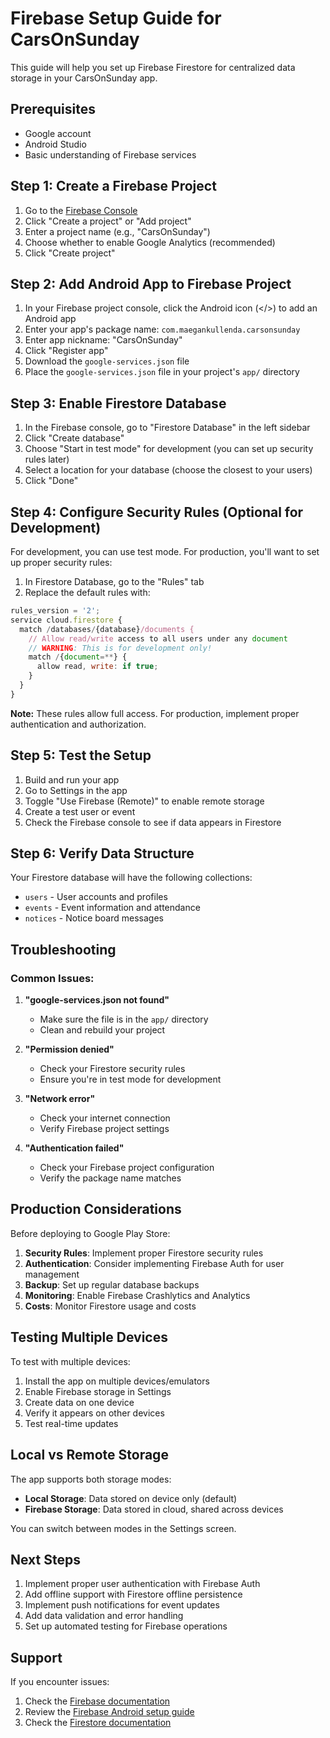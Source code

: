 # Firebase Setup Guide for CarsOnSunday

This guide will help you set up Firebase Firestore for centralized data storage in your CarsOnSunday app.

## Prerequisites

- Google account
- Android Studio
- Basic understanding of Firebase services

## Step 1: Create a Firebase Project

1. Go to the [Firebase Console](https://console.firebase.google.com/)
2. Click "Create a project" or "Add project"
3. Enter a project name (e.g., "CarsOnSunday")
4. Choose whether to enable Google Analytics (recommended)
5. Click "Create project"

## Step 2: Add Android App to Firebase Project

1. In your Firebase project console, click the Android icon (</>) to add an Android app
2. Enter your app's package name: `com.maegankullenda.carsonsunday`
3. Enter app nickname: "CarsOnSunday"
4. Click "Register app"
5. Download the `google-services.json` file
6. Place the `google-services.json` file in your project's `app/` directory

## Step 3: Enable Firestore Database

1. In the Firebase console, go to "Firestore Database" in the left sidebar
2. Click "Create database"
3. Choose "Start in test mode" for development (you can set up security rules later)
4. Select a location for your database (choose the closest to your users)
5. Click "Done"

## Step 4: Configure Security Rules (Optional for Development)

For development, you can use test mode. For production, you'll want to set up proper security rules:

1. In Firestore Database, go to the "Rules" tab
2. Replace the default rules with:

```javascript
rules_version = '2';
service cloud.firestore {
  match /databases/{database}/documents {
    // Allow read/write access to all users under any document
    // WARNING: This is for development only!
    match /{document=**} {
      allow read, write: if true;
    }
  }
}
```

**Note:** These rules allow full access. For production, implement proper authentication and authorization.

## Step 5: Test the Setup

1. Build and run your app
2. Go to Settings in the app
3. Toggle "Use Firebase (Remote)" to enable remote storage
4. Create a test user or event
5. Check the Firebase console to see if data appears in Firestore

## Step 6: Verify Data Structure

Your Firestore database will have the following collections:

- `users` - User accounts and profiles
- `events` - Event information and attendance
- `notices` - Notice board messages

## Troubleshooting

### Common Issues:

1. **"google-services.json not found"**

   - Make sure the file is in the `app/` directory
   - Clean and rebuild your project

2. **"Permission denied"**

   - Check your Firestore security rules
   - Ensure you're in test mode for development

3. **"Network error"**

   - Check your internet connection
   - Verify Firebase project settings

4. **"Authentication failed"**
   - Check your Firebase project configuration
   - Verify the package name matches

## Production Considerations

Before deploying to Google Play Store:

1. **Security Rules**: Implement proper Firestore security rules
2. **Authentication**: Consider implementing Firebase Auth for user management
3. **Backup**: Set up regular database backups
4. **Monitoring**: Enable Firebase Crashlytics and Analytics
5. **Costs**: Monitor Firestore usage and costs

## Testing Multiple Devices

To test with multiple devices:

1. Install the app on multiple devices/emulators
2. Enable Firebase storage in Settings
3. Create data on one device
4. Verify it appears on other devices
5. Test real-time updates

## Local vs Remote Storage

The app supports both storage modes:

- **Local Storage**: Data stored on device only (default)
- **Firebase Storage**: Data stored in cloud, shared across devices

You can switch between modes in the Settings screen.

## Next Steps

1. Implement proper user authentication with Firebase Auth
2. Add offline support with Firestore offline persistence
3. Implement push notifications for event updates
4. Add data validation and error handling
5. Set up automated testing for Firebase operations

## Support

If you encounter issues:

1. Check the [Firebase documentation](https://firebase.google.com/docs)
2. Review the [Firebase Android setup guide](https://firebase.google.com/docs/android/setup)
3. Check the [Firestore documentation](https://firebase.google.com/docs/firestore)
